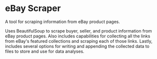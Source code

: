 # eBay Scraper
A tool for scraping information from eBay product pages.

Uses BeautifulSoup to scrape buyer, seller, and product information from eBay product pages. Also includes capabilities for collecting all the links from eBay's featured collections and scraping each of those links. Lastly, includes several options for writing and appending the collected data to files to store and use for data analyses.
